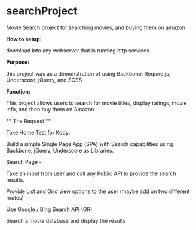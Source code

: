 searchProject
=============

Movie Search project for searching movies, and buying them on amazon


**How to setup:**

download into any webserver that is running http services

**Purpose:**

this project was as a demonstration of using Backbone, Require.js, Underscore, jQuery, and SCSS

**Function:**

This project allows users to search for movie titles, display ratings, movie info, and then buy them on Amazon



** The Request **

Take Home Test for Kody:


Build a simple Single Page App (SPA) with Search capabilities using Backbone, jQuery, Underscore as Libraries. 

Search Page -

Take an input from user and call any Public API to provide the search results. 

Provide List and Grid view options to the user (maybe add on two different routes) 

Use Google / Bing Search API (OR)

Search a movie database and display the results

